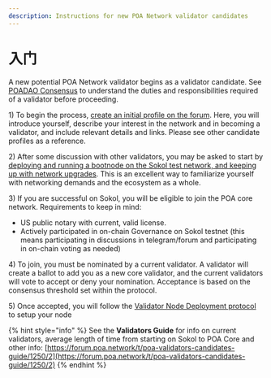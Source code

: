 ```yaml
---
description: Instructions for new POA Network validator candidates
---
```


# 入门

A new potential POA Network validator begins as a validator candidate.  See [POADAO Consensus](../features/poadao-consensus.md) to understand the duties and responsibilities required of a validator before proceeding.

1\) To begin the process, [create an initial profile on the forum](https://forum.poa.network/c/poa-core/notaries-intro). Here, you will introduce yourself, describe your interest in the network and in becoming a validator, and include relevant details and links. Please see other candidate profiles as a reference.

2\) After some discussion with other validators, you may be asked to start by [deploying and running a bootnode on the Sokol test network, and keeping up with network upgrades](bootnode-setup/). This is an excellent way to familiarize yourself with networking demands and the ecosystem as a whole.

3\) If you are successful on Sokol, you will be eligible to join the POA core network. Requirements to keep in mind:

* US public notary with current, valid license. 
* Actively participated in on-chain Governance on Sokol testnet \(this means participating in discussions in telegram/forum and participating in on-chain voting as needed\)

4\) To join, you must be nominated by a current validator. A validator will create a ballot to add you as a new core validator, and the current validators will vote to accept or deny your nomination. Acceptance is based on the consensus threshold set within the protocol.

5\) Once accepted, you will follow the [Validator Node Deployment protocol](validator-node-setup/) to setup your node

{% hint style="info" %}
See the **Validators Guide** for info on current validators, average length of time from starting on Sokol to POA Core and other info: [https://forum.poa.network/t/poa-validators-candidates-guide/1250/2](https://forum.poa.network/t/poa-validators-candidates-guide/1250/2)
{% endhint %}



